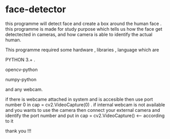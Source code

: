 # face-detector


this programme will detect face and create a box around the human face .
this programme is made for study purpose which tells us how the face get detectected in cameras,
and how camera is able to identify the actual human.


This programme required some hardware , libraries , language which are

PYTHON 3.+ .

opencv-python

numpy-python

and any webcam.

if there is webcame attached in system and is accesible then use port number 0 in cap = cv2.VideoCapture(0) .
if internal webcam is not available and you wants to use the camera then connect your external camera and identify the port number and put in cap = cv2.VideoCapture() <-- according to it 

thank you !!!
